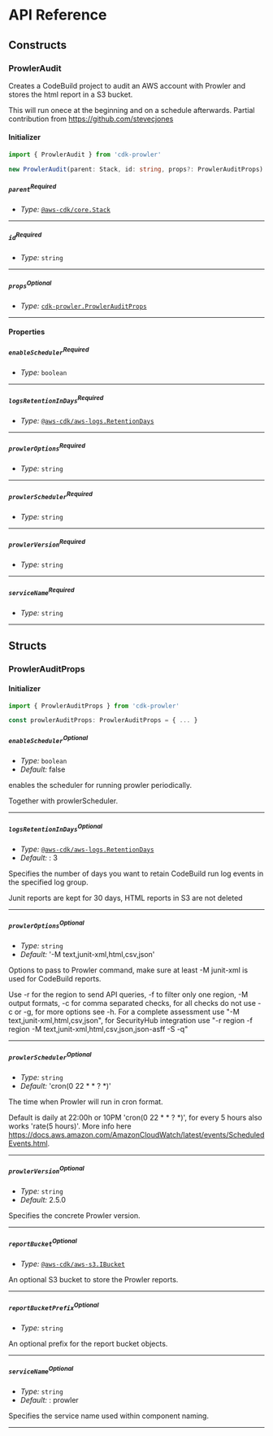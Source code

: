 # API Reference <a name="API Reference"></a>

## Constructs <a name="Constructs"></a>

### ProwlerAudit <a name="cdk-prowler.ProwlerAudit"></a>

Creates a CodeBuild project to audit an AWS account with Prowler and stores the html report in a S3 bucket.

This will run onece at the beginning and on a schedule afterwards. Partial contribution from https://github.com/stevecjones

#### Initializer <a name="cdk-prowler.ProwlerAudit.Initializer"></a>

```typescript
import { ProwlerAudit } from 'cdk-prowler'

new ProwlerAudit(parent: Stack, id: string, props?: ProwlerAuditProps)
```

##### `parent`<sup>Required</sup> <a name="cdk-prowler.ProwlerAudit.parameter.parent"></a>

- *Type:* [`@aws-cdk/core.Stack`](#@aws-cdk/core.Stack)

---

##### `id`<sup>Required</sup> <a name="cdk-prowler.ProwlerAudit.parameter.id"></a>

- *Type:* `string`

---

##### `props`<sup>Optional</sup> <a name="cdk-prowler.ProwlerAudit.parameter.props"></a>

- *Type:* [`cdk-prowler.ProwlerAuditProps`](#cdk-prowler.ProwlerAuditProps)

---



#### Properties <a name="Properties"></a>

##### `enableScheduler`<sup>Required</sup> <a name="cdk-prowler.ProwlerAudit.property.enableScheduler"></a>

- *Type:* `boolean`

---

##### `logsRetentionInDays`<sup>Required</sup> <a name="cdk-prowler.ProwlerAudit.property.logsRetentionInDays"></a>

- *Type:* [`@aws-cdk/aws-logs.RetentionDays`](#@aws-cdk/aws-logs.RetentionDays)

---

##### `prowlerOptions`<sup>Required</sup> <a name="cdk-prowler.ProwlerAudit.property.prowlerOptions"></a>

- *Type:* `string`

---

##### `prowlerScheduler`<sup>Required</sup> <a name="cdk-prowler.ProwlerAudit.property.prowlerScheduler"></a>

- *Type:* `string`

---

##### `prowlerVersion`<sup>Required</sup> <a name="cdk-prowler.ProwlerAudit.property.prowlerVersion"></a>

- *Type:* `string`

---

##### `serviceName`<sup>Required</sup> <a name="cdk-prowler.ProwlerAudit.property.serviceName"></a>

- *Type:* `string`

---


## Structs <a name="Structs"></a>

### ProwlerAuditProps <a name="cdk-prowler.ProwlerAuditProps"></a>

#### Initializer <a name="[object Object].Initializer"></a>

```typescript
import { ProwlerAuditProps } from 'cdk-prowler'

const prowlerAuditProps: ProwlerAuditProps = { ... }
```

##### `enableScheduler`<sup>Optional</sup> <a name="cdk-prowler.ProwlerAuditProps.property.enableScheduler"></a>

- *Type:* `boolean`
- *Default:* false

enables the scheduler for running prowler periodically.

Together with prowlerScheduler.

---

##### `logsRetentionInDays`<sup>Optional</sup> <a name="cdk-prowler.ProwlerAuditProps.property.logsRetentionInDays"></a>

- *Type:* [`@aws-cdk/aws-logs.RetentionDays`](#@aws-cdk/aws-logs.RetentionDays)
- *Default:* : 3

Specifies the number of days you want to retain CodeBuild run log events in the specified log group.

Junit reports are kept for 30 days, HTML reports in S3 are not deleted

---

##### `prowlerOptions`<sup>Optional</sup> <a name="cdk-prowler.ProwlerAuditProps.property.prowlerOptions"></a>

- *Type:* `string`
- *Default:* '-M text,junit-xml,html,csv,json'

Options to pass to Prowler command, make sure at least -M junit-xml is used for CodeBuild reports.

Use -r for the region to send API queries, -f to filter only one region, -M output formats, -c for comma separated checks, for all checks do not use -c or -g, for more options see -h. For a complete assessment use  "-M text,junit-xml,html,csv,json", for SecurityHub integration use "-r region -f region -M text,junit-xml,html,csv,json,json-asff -S -q"

---

##### `prowlerScheduler`<sup>Optional</sup> <a name="cdk-prowler.ProwlerAuditProps.property.prowlerScheduler"></a>

- *Type:* `string`
- *Default:* 'cron(0 22 * * ? *)'

The time when Prowler will run in cron format.

Default is daily at 22:00h or 10PM 'cron(0 22 * * ? *)', for every 5 hours also works 'rate(5 hours)'. More info here https://docs.aws.amazon.com/AmazonCloudWatch/latest/events/ScheduledEvents.html.

---

##### `prowlerVersion`<sup>Optional</sup> <a name="cdk-prowler.ProwlerAuditProps.property.prowlerVersion"></a>

- *Type:* `string`
- *Default:* 2.5.0

Specifies the concrete Prowler version.

---

##### `reportBucket`<sup>Optional</sup> <a name="cdk-prowler.ProwlerAuditProps.property.reportBucket"></a>

- *Type:* [`@aws-cdk/aws-s3.IBucket`](#@aws-cdk/aws-s3.IBucket)

An optional S3 bucket to store the Prowler reports.

---

##### `reportBucketPrefix`<sup>Optional</sup> <a name="cdk-prowler.ProwlerAuditProps.property.reportBucketPrefix"></a>

- *Type:* `string`

An optional prefix for the report bucket objects.

---

##### `serviceName`<sup>Optional</sup> <a name="cdk-prowler.ProwlerAuditProps.property.serviceName"></a>

- *Type:* `string`
- *Default:* : prowler

Specifies the service name used within component naming.

---



